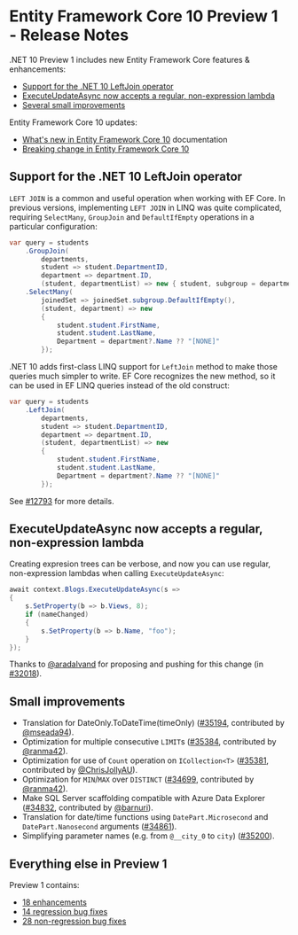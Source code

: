 # Entity Framework Core 10 Preview 1 - Release Notes

.NET 10 Preview 1 includes new Entity Framework Core features & enhancements:

- [Support for the .NET 10 LeftJoin operator](#support-for-the-.net-10-leftjoin-operator)
- [ExecuteUpdateAsync now accepts a regular, non-expression lambda](#executeupdateasync-now-accepts-a-regular-non-expression-lambda)
- [Several small improvements](#small-improvements)

Entity Framework Core 10 updates:

- [What's new in Entity Framework Core 10](https://learn.microsoft.com/ef/core/what-is-new/ef-core-10.0/whatsnew) documentation
- [Breaking change in Entity Framework Core 10](https://learn.microsoft.com/ef/core/what-is-new/ef-core-10.0/breaking-changes)

## Support for the .NET 10 LeftJoin operator

`LEFT JOIN` is a common and useful operation when working with EF Core. In previous versions, implementing `LEFT JOIN` in LINQ was quite complicated, requiring `SelectMany`, `GroupJoin` and `DefaultIfEmpty` operations in a particular configuration:

```C#
var query = students
    .GroupJoin(
        departments,
        student => student.DepartmentID,
        department => department.ID,
        (student, departmentList) => new { student, subgroup = departmentList })
    .SelectMany(
        joinedSet => joinedSet.subgroup.DefaultIfEmpty(),
        (student, department) => new
        {
            student.student.FirstName,
            student.student.LastName,
            Department = department?.Name ?? "[NONE]"
        });
```

.NET 10 adds first-class LINQ support for `LeftJoin` method to make those queries much simpler to write. EF Core recognizes the new method, so it can be used in EF LINQ queries instead of the old construct:

```C#
var query = students
    .LeftJoin(
        departments,
        student => student.DepartmentID,
        department => department.ID,
        (student, departmentList) => new 
        { 
            student.student.FirstName,
            student.student.LastName,
            Department = department?.Name ?? "[NONE]"
        });
```

See [#12793](https://github.com/dotnet/efcore/issues/12793) for more details.

## ExecuteUpdateAsync now accepts a regular, non-expression lambda

Creating expresion trees can be verbose, and now you can use regular, non-expression lambdas when calling `ExecuteUpdateAsync`:

```c#
await context.Blogs.ExecuteUpdateAsync(s =>
{
    s.SetProperty(b => b.Views, 8);
    if (nameChanged)
    {
        s.SetProperty(b => b.Name, "foo");
    }
});
```

Thanks to [@aradalvand](https://github.com/aradalvand) for proposing and pushing for this change (in [#32018](https://github.com/dotnet/efcore/issues/32018)).

## Small improvements

- Translation for DateOnly.ToDateTime(timeOnly) ([#35194](https://github.com/dotnet/efcore/pull/35194), contributed by [@mseada94](https://github.com/mseada94)).
- Optimization for multiple consecutive `LIMIT`s ([#35384](https://github.com/dotnet/efcore/pull/35384), contributed by [@ranma42](https://github.com/ranma42)).
- Optimization for use of `Count` operation on `ICollection<T>` ([#35381](https://github.com/dotnet/efcore/pull/35381), contributed by [@ChrisJollyAU](https://github.com/ChrisJollyAU)).
- Optimization for `MIN`/`MAX` over `DISTINCT` ([#34699](https://github.com/dotnet/efcore/pull/34699), contributed by [@ranma42](https://github.com/ranma42)).
- Make SQL Server scaffolding compatible with Azure Data Explorer ([#34832](https://github.com/dotnet/efcore/pull/34832), contributed by [@barnuri](https://github.com/barnuri)).
- Translation for date/time functions using `DatePart.Microsecond` and `DatePart.Nanosecond` arguments ([#34861](https://github.com/dotnet/efcore/pull/34861)).
- Simplifying parameter names (e.g. from `@__city_0` to `city`) ([#35200](https://github.com/dotnet/efcore/pull/35200)).

## Everything else in Preview 1

Preview 1 contains:

- [18 enhancements](https://github.com/dotnet/efcore/issues?q=is%3Aissue%20is%3Aclosed%20label%3Apreview-1%20(milestone%3A9.0.1%20OR%20milestone%3A9.0.2%20OR%20milestone%3A9.0.3%20OR%20milestone%3A10.0.0)%20label%3Atype-enhancement)
- [14 regression bug fixes](https://github.com/dotnet/efcore/issues?q=is%3Aissue%20is%3Aclosed%20label%3Apreview-1%20label%3Atype-bug%20(milestone%3A9.0.1%20OR%20milestone%3A9.0.2%20OR%20milestone%3A9.0.3%20OR%20milestone%3A10.0.0)%20label%3Aregression)
- [28 non-regression bug fixes](https://github.com/dotnet/efcore/issues?q=is%3Aissue%20is%3Aclosed%20label%3Apreview-1%20label%3Atype-bug%20(milestone%3A9.0.1%20OR%20milestone%3A9.0.2%20OR%20milestone%3A9.0.3%20OR%20milestone%3A10.0.0)%20-label%3Aregression%20)
